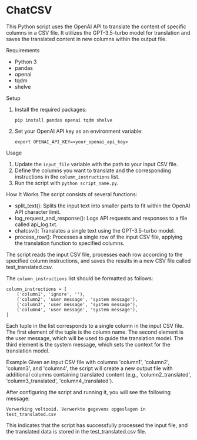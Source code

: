 # ChatCSV

This Python script uses the OpenAI API to translate the content of specific columns in a CSV file. It utilizes the GPT-3.5-turbo model for translation and saves the translated content in new columns within the output file.

Requirements
- Python 3
- pandas
- openai
- tqdm
- shelve

Setup
1. Install the required packages:
   ```
   pip install pandas openai tqdm shelve
   ```
2. Set your OpenAI API key as an environment variable:
   ```
   export OPENAI_API_KEY=<your_openai_api_key>
   ```

Usage
1. Update the `input_file` variable with the path to your input CSV file.
2. Define the columns you want to translate and the corresponding instructions in the `column_instructions` list.
3. Run the script with `python script_name.py`.

How It Works
The script consists of several functions:

- split_text(): Splits the input text into smaller parts to fit within the OpenAI API character limit.
- log_request_and_response(): Logs API requests and responses to a file called api_log.txt.
- chatcsv(): Translates a single text using the GPT-3.5-turbo model.
- process_row(): Processes a single row of the input CSV file, applying the translation function to specified columns.

The script reads the input CSV file, processes each row according to the specified column instructions, and saves the results in a new CSV file called test_translated.csv.

The `column_instructions` list should be formatted as follows:

```
column_instructions = [
    ('column1', 'ignore', ''),
    ('column2', 'user message', 'system message'),
    ('column3', 'user message', 'system message'),
    ('column4', 'user message', 'system message'),
]
```

Each tuple in the list corresponds to a single column in the input CSV file.
The first element of the tuple is the column name.
The second element is the user message, which will be used to guide the translation model.
The third element is the system message, which sets the context for the translation model.

Example
Given an input CSV file with columns 'column1', 'column2', 'column3', and 'column4', the script will create a new output file with additional columns containing translated content (e.g., 'column2_translated', 'column3_translated', 'column4_translated').

After configuring the script and running it, you will see the following message:

```
Verwerking voltooid. Verwerkte gegevens opgeslagen in test_translated.csv
```
This indicates that the script has successfully processed the input file, and the translated data is stored in the test_translated.csv file.
